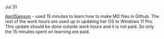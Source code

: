 Jul 31

[AprilSamson]([url](https://github.com/AprilSamson)https://github.com/AprilSamson) - used 15 minutes to learn how to make MD files in Github. The rest of the work hours are used up in updating her OS to Windows 11 Pro. This update should be done outside work hours and it is not paid. So only the 15 minutes spent on learning are paid.
